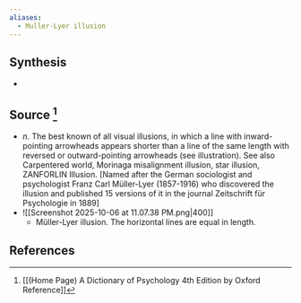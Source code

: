 ```yaml
---
aliases:
  - Muller-Lyer illusion
---
```

## Synthesis
- 
## Source [^1]
- $n$. The best known of all visual illusions, in which a line with inward-pointing arrowheads appears shorter than a line of the same length with reversed or outward-pointing arrowheads (see illustration). See also Carpentered world, Morinaga misalignment illusion, star illusion, ZANFORLIN Illusion. \[Named after the German sociologist and psychologist Franz Carl Müller-Lyer (1857-1916) who discovered the illusion and published 15 versions of it in the journal Zeitschrift für Psychologie in 1889]
- ![[Screenshot 2025-10-06 at 11.07.38 PM.png|400]]
	- Müller-Lyer illusion. The horizontal lines are equal in length.
## References

[^1]: [[(Home Page) A Dictionary of Psychology 4th Edition by Oxford Reference]]